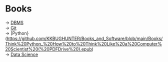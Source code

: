 # Books
-> [DBMS](https://github.com/KKBUGHUNTER/Books_and_Software/blob/main/Books/Fundamentals%20of%20Database%20Systems%20Seventh%20Edition%20(%20PDFDrive%20).pdf)<br>
-> [Git](https://github.com/KKBUGHUNTER/Books_and_Software/blob/main/Books/GitNotesForProfessionals.pdf)<br>
-> [Python}(https://github.com/KKBUGHUNTER/Books_and_Software/blob/main/Books/Think%20Python_%20How%20to%20Think%20Like%20a%20Computer%20Scientist%20(%20PDFDrive%20).epub)<br>
-> [Data Science](https://github.com/KKBUGHUNTER/Books_and_Software/blob/main/Books/Introduction%20to%20Data%20Science.%20%20A%20Python%20Approach%20to%20Concepts%2C%20Techniques%20and%20Applications%20(%20PDFDrive%20).pdf)<br>

